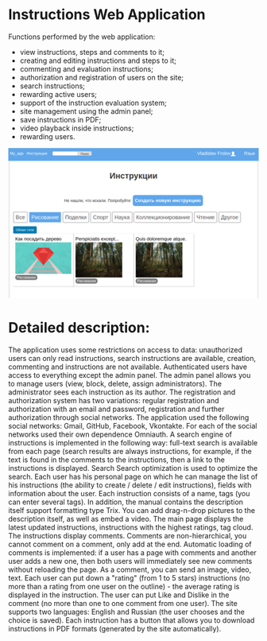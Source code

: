 # Instructions Web Application

Functions performed by the web application:
- view instructions, steps and comments to it;
- creating and editing instructions and steps to it;
- commenting and evaluation instructions;
- authorization and registration of users on the site;
- search instructions;
- rewarding active users;
- support of the instruction evaluation system;
- site management using the admin panel;
- save instructions in PDF;
- video playback inside instructions;
- rewarding users.

![](1.png)

# Detailed description:
  The application uses some restrictions on access to data: unauthorized users can only read instructions, search instructions are available, creation, commenting and instructions are not available. Authenticated users have access to everything except the admin panel. The admin panel allows you to manage users (view, block, delete, assign administrators). The administrator sees each instruction as its author.
The registration and authorization system has two variations: regular registration and authorization with an email and password, registration and further authorization through social networks. The application used the following social networks: Gmail, GitHub, Facebook, Vkontakte. For each of the social networks used their own dependence Omniauth.
A search engine of instructions is implemented in the following way: full-text search is available from each page (search results are always instructions, for example, if the text is found in the comments to the instructions, then a link to the instructions is displayed. Search Search optimization is used to optimize the search.
Each user has his personal page on which he can manage the list of his instructions (the ability to create / delete / edit instructions), fields with information about the user.
Each instruction consists of a name, tags (you can enter several tags). In addition, the manual contains the description itself support formatting type Trix. You can add drag-n-drop pictures to the description itself, as well as embed a video.
The main page displays the latest updated instructions, instructions with the highest ratings, tag cloud.
The instructions display comments. Comments are non-hierarchical, you cannot comment on a comment, only add at the end. Automatic loading of comments is implemented: if a user has a page with comments and another user adds a new one, then both users will immediately see new comments without reloading the page.
As a comment, you can send an image, video, text. Each user can put down a "rating" (from 1 to 5 stars) instructions (no more than a rating from one user on the outline) - the average rating is displayed in the instruction. The user can put Like and Dislike in the comment (no more than one to one comment from one user).
The site supports two languages: English and Russian (the user chooses and the choice is saved).
Each instruction has a button that allows you to download instructions in PDF formats (generated by the site automatically).
